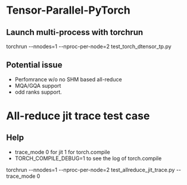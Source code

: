 # Tensor-Parallel-PyTorch
## Launch multi-process with torchrun 
torchrun --nnodes=1 --nproc-per-node=2 test_torch_dtensor_tp.py

## Potential issue
- Perfomrance w/o no SHM based all-reduce
- MQA/GQA support
- odd ranks support. 

# All-reduce jit trace test case
## Help
- trace_mode 0 for jit 1 for torch.compile
- TORCH_COMPILE_DEBUG=1 to see the log of torch.compile 

torchrun --nnodes=1 --nproc-per-node=2 test_allreduce_jit_trace.py --trace_mode 0 
